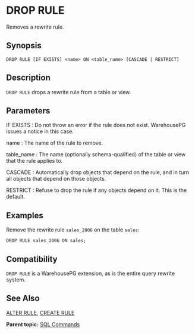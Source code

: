 # DROP RULE 

Removes a rewrite rule.

## <a id="section2"></a>Synopsis 

``` {#sql_command_synopsis}
DROP RULE [IF EXISTS] <name> ON <table_name> [CASCADE | RESTRICT]
```

## <a id="section3"></a>Description 

`DROP RULE` drops a rewrite rule from a table or view.

## <a id="section4"></a>Parameters 

IF EXISTS
:   Do not throw an error if the rule does not exist. WarehousePG issues a notice in this case.

name
:   The name of the rule to remove.

table\_name
:   The name \(optionally schema-qualified\) of the table or view that the rule applies to.

CASCADE
:   Automatically drop objects that depend on the rule, and in turn all objects that depend on those objects.

RESTRICT
:   Refuse to drop the rule if any objects depend on it. This is the default.

## <a id="section5"></a>Examples 

Remove the rewrite rule `sales_2006` on the table `sales`:

```
DROP RULE sales_2006 ON sales;
```

## <a id="section6"></a>Compatibility 

`DROP RULE` is a WarehousePG extension, as is the entire query rewrite system.

## <a id="section7"></a>See Also 

[ALTER RULE](ALTER_RULE.html), [CREATE RULE](CREATE_RULE.html)

**Parent topic:** [SQL Commands](../sql_commands/sql_ref.html)

